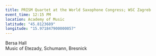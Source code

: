 ```yaml
---
title: PRISM Quartet at the World Saxophone Congress; WSC Zagreb
event_time: 12:15 PM
location: Academy of Music
latitude: "45.8123689"
longitude: "15.971847900000057"
---
```

Bersa Hall <br>
Music of Etezady, Schumann, Bresnick
